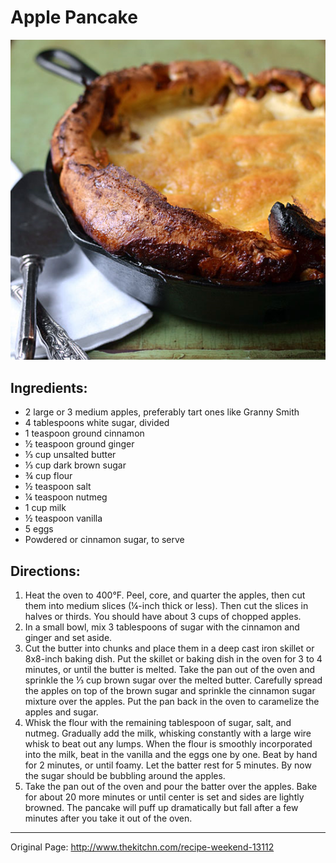 # Apple Pancake

![apple_dutch_baby.png](../images/apple_dutch_baby.png)

## Ingredients:

  * 2 large or 3 medium apples, preferably tart ones like Granny Smith
  * 4 tablespoons white sugar, divided
  * 1 teaspoon ground cinnamon
  * ½ teaspoon ground ginger
  * ⅓ cup unsalted butter
  * ⅓ cup dark brown sugar
  * ¾ cup flour
  * ½ teaspoon salt
  * ¼ teaspoon nutmeg
  * 1 cup milk
  * ½ teaspoon vanilla
  * 5 eggs
  * Powdered or cinnamon sugar, to serve

## Directions:

1. Heat the oven to 400°F. Peel, core, and quarter the apples, then cut them into medium slices (¼-inch thick or less). Then cut the slices in halves or thirds. You should have about 3 cups of chopped apples.
2. In a small bowl, mix 3 tablespoons of sugar with the cinnamon and ginger and set aside.
3. Cut the butter into chunks and place them in a deep cast iron skillet or 8x8-inch baking dish. Put the skillet or baking dish in the oven for 3 to 4 minutes, or until the butter is melted. Take the pan out of the oven and sprinkle the ⅓ cup brown sugar over the melted butter. Carefully spread the apples on top of the brown sugar and sprinkle the cinnamon sugar mixture over the apples. Put the pan back in the oven to caramelize the apples and sugar.
4. Whisk the flour with the remaining tablespoon of sugar, salt, and nutmeg. Gradually add the milk, whisking constantly with a large wire whisk to beat out any lumps. When the flour is smoothly incorporated into the milk, beat in the vanilla and the eggs one by one. Beat by hand for 2 minutes, or until foamy. Let the batter rest for 5 minutes. By now the sugar should be bubbling around the apples.
5. Take the pan out of the oven and pour the batter over the apples. Bake for about 20 more minutes or until center is set and sides are lightly browned. The pancake will puff up dramatically but fall after a few minutes after you take it out of the oven.

* * *

Original Page: <http://www.thekitchn.com/recipe-weekend-13112>
